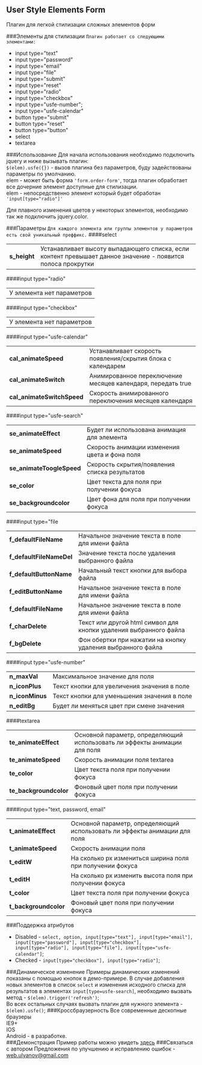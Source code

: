 ## User Style Elements Form
Плагин для легкой стилизации сложных элементов форм

###Элементы для стилизации
`Плагин работает со следующими элементами:`
 - input type="text"
 - input type="password"
 - input type="email"
 - input type="file"
 - input type="submit"
 - input type="reset"
 - input type="radio"
 - input type="checkbox"
 - input type="usfe-number";
 - input type="usfe-calendar"
 - button type="submit"
 - button type="reset"
 - button type="button"
 - select
 - textarea

###Использование
Для начала использования необходимо подключить jquery и ниже вызывать плагин:<br>
`$(elem).usfe({})` - вызов плагина без параметров, буду задействованы параметры по умолчанию.<br>
elem -  может быть форма `'form.order-form'`, тогда плагин обработает все дочерние элемент
доступные для стилизации.<br>
elem - непосредственно элемент который будет обработан `'input[type="radio"]'`

Для плавного изменения цветов у некоторых элементов, необходимо так же 
подключить jquery.color.

###Параметры
`Для каждого элемента или группы элементов у параметров есть свой уникальный преффикс.`
####select
<table>
    <tr>
      <td><b>s_height</b></td>
      <td>Устанавливает высоту выпадающего списка, если контент превышает данное значение - появится полоса прокрутки</td>
    </tr>
</table>
####input type="radio"
<table>
    <tr>
      <td colspan="2">У элемента нет параметров</td>
    </tr>
</table>
####input type="checkbox"
<table>
    <tr>
       <td colspan="2">У элемента нет параметров</td>
    </tr>
</table>
####input type="usfe-calendar"
<table>
    <tr>
      <td><b>cal_animateSpeed</b></td>
      <td>Устанавливает скорость появления/скрытия блока с календарем</td>
    </tr>
    <tr>
      <td><b>cal_animateSwitch</b></td>
      <td>Анимированное переключение месяцев календаря, передать true</td>
    </tr>
    <tr>
      <td><b>cal_animateSwitchSpeed</b></td>
      <td>Скорость анимированного переключения месяцев календаря</td>
    </tr>
</table>
####input type="usfe-search"
<table>
    <tr>
      <td><b>se_animateEffect</b></td>
      <td>Будет ли использована анимация для элемента</td>
    </tr>
    <tr>
      <td><b>se_animateSpeed</b></td>
      <td>Скорость анимации изменения цвета и фона поля</td>
    </tr>
    <tr>
      <td><b>se_animateToogleSpeed</b></td>
      <td>Скорость скрытия/появления списка результатов</td>
    </tr>
    <tr>
      <td><b>se_color</b></td>
      <td>Цвет текста для поля при получении фокуса</td>
    </tr>
    <tr>
      <td><b>se_backgroundcolor</b></td>
      <td>Цвет фона для поля при получении фокуса</td>
    </tr>
</table>	
####input type="file
<table>
    <tr>
      <td><b>f_defaultFileName</b></td>
      <td>Начальное значение текста в поле для имени файла</td>
    </tr>
    <tr>
      <td><b>f_defaultFileNameDel</b></td>
      <td>Значение текста после удаления выбранного файла</td>
    </tr>
        <tr>
      <td><b>f_defaultButtonName</b></td>
      <td>Начальный текст кнопки для выбора файла</td>
    </tr>
    <tr>
      <td><b>f_editButtonName</b></td>
      <td>Начальное значение текста в поле для имени файла</td>
    </tr>
    <tr>
      <td><b>f_defaultFileName</b></td>
      <td>Начальное значение текста в поле для имени файла</td>
    </tr>
    <tr>
      <td><b>f_charDelete</b></td>
      <td>Текст или другой html символ для кнопки удаления выбранного файла</td>
    </tr>
    <tr>
      <td><b>f_bgDelete</b></td>
      <td>Фон обертки при нажатии на кнопку удаления выбранного файла</td>
    </tr>
</table>
####input type="usfe-number"
<table>
    <tr>
      <td><b>n_maxVal</b></td>
      <td>Максимальное значение для поля</td>
    </tr>
    <tr>
      <td><b>n_iconPlus</b></td>
      <td>Текст кнопки для увеличения значения в поле</td>
    </tr>
    <tr>
      <td><b>n_iconMinus</b></td>
      <td>Текст кнопки для уменьшения значения в поле</td>
    </tr>
    <tr>
      <td><b>n_editBg</b></td>
      <td>Будет ли меняться цвет при смене значения</td>
    </tr>
</table>
####textarea
<table>
    <tr>
      <td><b>te_animateEffect</b></td>
      <td>Основной параметр, определяющий использовать ли эффекты анимации для поля</td>
    </tr>
    <tr>
      <td><b>te_animateSpeed</b></td>
      <td>Скорость анимации поля textarea</td>
    </tr>
    <tr>
      <td><b>te_color</b></td>
      <td>Цвет текста поля при получении фокуса</td>
    </tr>
    <tr>
      <td><b>te_backgroundcolor</b></td>
      <td>Фоновый цвет поля при получении фокуса</td>
    </tr>
</table>
####input type="text, password, email"
<table>
    <tr>
      <td><b>t_animateEffect</b></td>
      <td>Основной параметр, определяющий использовать ли эффекты анимации для поля</td>
    </tr>
    <tr>
      <td><b>t_animateSpeed</b></td>
      <td>Скорость анимации поля</td>
    </tr>
    <tr>
      <td><b>t_editW</b></td>
      <td>На сколько px измениться ширина поля при получении фокуса</td>
    </tr>
    <tr>
      <td><b>t_editH</b></td>
      <td>На сколько px изменить высота поля при получении фокуса</td>
    </tr>
    <tr>
      <td><b>t_color</b></td>
      <td>Цвет текста поля при получении фокуса</td>
    </tr>
    <tr>
      <td><b>t_backgroundcolor</b></td>
      <td>Фоновый цвет поля при получении фокуса</td>
    </tr>
</table>

###Поддержка атрибутов
 - Disabled - `select, option, input[type="text"], input[type="email"], input[type="password"], input[type="checkbox"], input[type="radio"], input[type="file"], input[type="usfe-calendar"]`;
 - Checked -  `input[type="checkbox"], input[type="radio"]`;

###Динамическое изменение
Примеры динамических изменений показаны с помощью кнопок в демо-примере.
В случае добавления новых элементов в список `select` и изменения исходного списка для результатов в элементах `input[type=usfe-search]`, необходимо вызвать метод -  `$(elem).trigger('refresh')`;<br>
Во всех остальных случаях вызвать плагин для нужного элемента - `$(elem).usfe()`;
###Кроссбраузерность
Все современные дескопные браузеры<br>
IE9+<br>
IOS<br>
Android - в разработке.<br>
###Демонстрация
Пример работы можно увидеть <a target="_blank" href="http://m-ulyanov.github.io/plugin-usfe/">здесь</a>
###Связаться с автором
Предложения по улучшению и исправлению ошибок - <a href="mailto:web.ulyanov@gmail.com">web.ulyanov@gmail.com</a>


